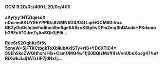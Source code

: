 #### GCM R 20/0c/400 L 20/0c/400
**aKyryy1NTZtqesoX**<br/>**n0cimoBKUY9EYPPlDc92iMNSO4/04LLqiEiQCMSDiVo=**<br/>**BBZyGnGslqliwFodihcn9mRgeSASzxX8tpfwDPlu2mq6hDAcdsHPKdxmoh38EuV1DJreZyAoSQh3jE9i...**<br/><br/>
**Rdc6rS2OqhKeSt5v**<br/>**5znyW+SjFTKCtbgkToXbliubAkISTy+rf6+YD6XTlC4=**<br/>**S9EhSkeZWQHhcrsHIx+CamOMQ4w1fjS0BQIzMoffRsVvnUbeXbJg47/ur/RiXwkJLdj1ATzHP7jdNx1j...**